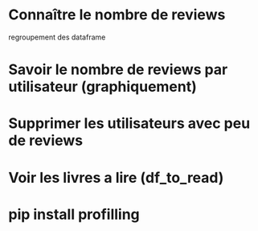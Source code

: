 # Connaître le nombre de reviews
regroupement des dataframe
# Savoir le nombre de reviews par utilisateur (graphiquement)

# Supprimer les utilisateurs avec peu de reviews 
# Voir les livres a lire (df_to_read)

# pip install profilling

